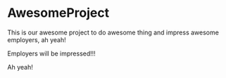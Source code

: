 # AwesomeProject
This is our awesome project to do awesome thing and impress awesome employers, ah yeah!

Employers will be impressed!!!

Ah yeah!